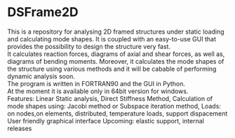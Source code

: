 # DSFrame2D
This is a repository for analysing 2D framed structures under static loading and calculating mode shapes. 
It is coupled with an easy-to-use GUI that provides the possibility to design the structure very fast.  
It calculates reaction forces, diagrams of axial and shear forces, as well as, diagrams of bending moments. 
Moreover, it calculates the mode shapes of the structure using various methods and it will be cabable of performing dynamic analysis soon.  
The program is written in FORTRAN90 and the GUI in Python.  
At the moment it is available only in 64bit version for windows.  
Features: Linear 
Static analysis, 
Direct Stiffness Method, 
Calculation of mode shapes using: Jacobi method or Subspace iteration method, 
Loads: on nodes,on elements, distributed, temperature loads, support dispacement 
User friendly graphical interface 
Upcoming: elastic support, internal releases
